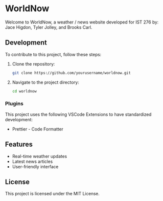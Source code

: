 # WorldNow

Welcome to WorldNow, a weather / news website developed for IST 276 by: Jace Higdon, Tyler Jolley, and Brooks Carl.

## Development

To contribute to this project, follow these steps:

1. Clone the repository:
   ```sh
   git clone https://github.com/yourusername/worldnow.git
   ```
2. Navigate to the project directory:
   ```sh
   cd worldnow
   ```

### Plugins

This project uses the following VSCode Extensions to have standardized development:

- Prettier - Code Formatter

## Features

- Real-time weather updates
- Latest news articles
- User-friendly interface

## License

This project is licensed under the MIT License.
